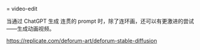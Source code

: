 = video-edit

当通过 ChatGPT 生成 连贯的 prompt 时，除了连环画，还可以有更激进的尝试——生成动画视频。

<https://replicate.com/deforum-art/deforum-stable-diffusion>

